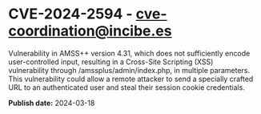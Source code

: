 # CVE-2024-2594 - cve-coordination@incibe.es

Vulnerability in AMSS++ version 4.31, which does not sufficiently encode user-controlled input, resulting in a Cross-Site Scripting (XSS) vulnerability through /amssplus/admin/index.php, in multiple parameters. This vulnerability could allow a remote attacker to send a specially crafted URL to an authenticated user and steal their session cookie credentials.

**Publish date:** 2024-03-18
